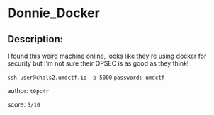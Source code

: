 
# Donnie_Docker
## Description:
I found this weird machine online, looks like they're using docker for security but I'm not sure their OPSEC is as good as they think!

`ssh user@chals2.umdctf.io -p 5000`
`password: umdctf`

author: `t0pc4r`

score: `5/10`

